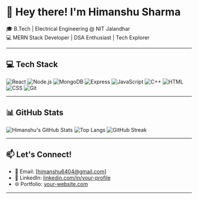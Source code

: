 # 👋 Hey there! I'm Himanshu Sharma

🎓 B.Tech | Electrical Engineering @ NIT Jalandhar  
💻 MERN Stack Developer | DSA Enthusiast | Tech Explorer   

---
## 💻 Tech Stack

![React](https://img.shields.io/badge/-React-61DAFB?style=flat&logo=react&logoColor=black)
![Node.js](https://img.shields.io/badge/-Node.js-339933?style=flat&logo=nodedotjs&logoColor=white)
![MongoDB](https://img.shields.io/badge/-MongoDB-47A248?style=flat&logo=mongodb&logoColor=white)
![Express](https://img.shields.io/badge/-Express-000000?style=flat&logo=express&logoColor=white)
![JavaScript](https://img.shields.io/badge/-JavaScript-F7DF1E?style=flat&logo=javascript&logoColor=black)
![C++](https://img.shields.io/badge/-C++-00599C?style=flat&logo=cplusplus&logoColor=white)
![HTML](https://img.shields.io/badge/-HTML5-E34F26?style=flat&logo=html5&logoColor=white)
![CSS](https://img.shields.io/badge/-CSS3-1572B6?style=flat&logo=css3&logoColor=white)
![Git](https://img.shields.io/badge/-Git-F05032?style=flat&logo=git&logoColor=white)

---

## 📊 GitHub Stats

![Himanshu's GitHub Stats](https://github-readme-stats.vercel.app/api?username=himanshu6404&show_icons=true&theme=radical)
![Top Langs](https://github-readme-stats.vercel.app/api/top-langs/?username=himanshu6404&layout=compact&theme=radical)
![GitHub Streak](https://github-readme-streak-stats.herokuapp.com/?user=himanshu6404&theme=radical)

---

## 📫 Let's Connect!

- 📧 Email: [himanshu6404@gmail.com]  
- 💼 LinkedIn: [linkedin.com/in/your-profile]([https://linkedin.com/in/your-profile](https://www.linkedin.com/in/himanshu-sharma-6354b0295/))  
- 🌐 Portfolio: [your-website.com]([https://your-website.com](https://himanshu6404.github.io/Portfolio.github.io/))

---


